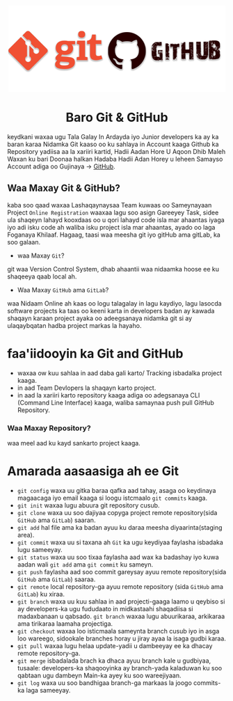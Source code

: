<p align="center">
  <img width="500" src="./Logo.png" alt="Learn Git and GitHub">
</p>
<h1 align="center">Baro Git & GitHub</h1>
<p align="left">
  keydkani waxaa ugu Tala Galay In Ardayda iyo Junior developers ka ay ka baran karaa Nidamka Git kaaso oo ku sahlaya in Account kaaga Github ka Repository yadiisa aa la xariiri kartid, Hadii Aadan Hore U Aqoon Dhib Maleh Waxan ku bari Doonaa halkan Hadaba Hadii Adan Horey u leheen Samayso Account adiga oo Gujinaya -> <a href="https://github.com/" target="_blank">GitHub</a>.
</p>

## Waa Maxay Git & GitHub?
kaba soo qaad waxaa Lashaqaynaysaa Team kuwaas oo Sameynayaan Project `Online Registration` waaxaa lagu soo asign Gareeyey Task,
sidee ula shaqeyn lahayd kooxdaas oo u qori lahayd code isla mar ahaantas iyaga iyo adi isku code ah waliba isku project isla mar ahaantas, ayado oo laga Foganaya Khilaaf. Hagaag, taasi waa meesha git iyo gitHub ama gitLab, ka soo galaan.
- waa Maxay `Git`?
<p align="left">
git waa Version Control System, dhab ahaantii waa nidaamka hoose ee ku shaqeeya qaab local ah.
</p>

- Waa Maxay `GitHub` ama `GitLab`?
<p align="left">
waa Nidaam Online ah kaas oo logu talagalay in lagu kaydiyo, lagu lasocda software projects ka taas oo keeni karta in developers badan ay kawada shaqayn karaan project ayaka oo adeegsanaya nidamka git si ay ulaqaybqatan hadba project markas la hayaho.
</p>

## <h1 align="left">faa'iidooyin ka Git and GitHub</h1>
- waxaa ow kuu sahlaa in aad daba gali karto/ Tracking isbadalka project kaaga.
- in aad Team Devlopers la shaqayn karto project.
- in aad la xariiri karto repository kaaga adiga oo adegsanaya CLI (Command Line Interface) kaaga, waliba samaynaa push pull GitHub Repository.

<h3 align="left">Waa Maxay Repository?</h3>
waa meel aad ku kayd sankarto project kaaga.

## <h1 align="left">Amarada aasaasiga ah ee Git</h1>
- `git config` waxa uu gitka baraa qafka aad tahay, asaga oo keydinaya magaacaga iyo email kaaga si loogu istcmaalo `git commits` kaaga.
- `git init` waxaa lugu abuura git repository cusub.
- `git clone` waxa uu soo dajiyaa copyga project remote repository(sida `GitHub` ama `GitLab`) saaran.
- `git add` hal file ama ka badan ayuu ku daraa meesha diyaarinta(staging area).
- `git commit` waxa uu si taxana ah `Git` ka ugu keydiyaa faylasha isbadaka lugu sameeyay.
- `git status` waxa uu soo tixaa faylasha aad wax ka badashay iyo kuwa aadan wali `git add` ama `git commit` ku sameyn.
- `git push` faylasha aad soo commit gareysay ayuu remote repository(sida `GitHub` ama `GitLab`) saaraa.
- `git remote` local repository-ga ayuu remote repository (sida `GitHub` ama `GitLab`) ku xiraa.
- `git branch` waxa uu kuu sahlaa in aad projecti-gaaga laamo u qeybiso si ay developers-ka ugu fududaato in midkastaahi shaqadiisa 
   si madaxbanaan u qabsado. `git branch` waxaa lugu abuurikaraa, arkikaraa ama tirikaraa laamaha projectiga.
- `git checkout` waxaa loo isticmaala sameynta branch cusub iyo in asga loo wareego, sidookale branches horay u jiray ayaa la isaga gudbi karaa.
- `git pull` waxaa lugu helaa update-yadii u dambeeyay ee ka dhacay remote repository-ga.
- `git merge` isbadalada brach ka dhaca ayuu branch kale u gudbiyaa, tusaale: developers-ka shaqooyinka ay branch-yada kaladuwan ku soo qabtaan 
   ugu dambeyn Main-ka ayey ku soo wareejiyaan.
- `git log` waxa uu soo bandhigaa branch-ga markaas la joogo commits-ka laga sameeyay.

